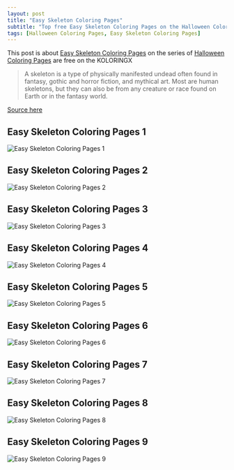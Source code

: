 ```yaml
---
layout: post
title: "Easy Skeleton Coloring Pages"
subtitle: "Top free Easy Skeleton Coloring Pages on the Halloween Coloring Pages at koloringx.xyz "
tags: [Halloween Coloring Pages, Easy Skeleton Coloring Pages]
---
```

This post is about [Easy Skeleton Coloring Pages](http://koloringx.xyz/blog/Easy-Skeleton-Coloring-Pages) on the series of [Halloween Coloring Pages](http://koloringx.xyz) are free on the KOLORINGX
> A skeleton is a type of physically manifested undead often found in fantasy, gothic and horror fiction, and mythical art. Most are human skeletons, but they can also be from any creature or race found on Earth or in the fantasy world.

[Source here](https://en.wikipedia.org/wiki/Skeleton_(undead))
## Easy Skeleton Coloring Pages 1
![Easy Skeleton Coloring Pages 1](http://koloringx.xyz/Halloween-Coloring-Pages/Easy-Skeleton-Coloring-Pages%20(1).png)

<script async src="https://pagead2.googlesyndication.com/pagead/js/adsbygoogle.js"></script> <!-- Koloringx --> 
 <ins class="adsbygoogle"  
   style="display:block"   
  data-ad-client="ca-pub-6753140515841889"   
  data-ad-slot="2585677186"  
   data-ad-format="auto"  
   data-full-width-responsive="true"></ins> 
 <script>  
   (adsbygoogle = window.adsbygoogle || []).push({}); 
 </script>

## Easy Skeleton Coloring Pages 2
![Easy Skeleton Coloring Pages 2](http://koloringx.xyz/Halloween-Coloring-Pages/Easy-Skeleton-Coloring-Pages%20(2).png)
## Easy Skeleton Coloring Pages 3
![Easy Skeleton Coloring Pages 3](http://koloringx.xyz/Halloween-Coloring-Pages/Easy-Skeleton-Coloring-Pages%20(3).png)
## Easy Skeleton Coloring Pages 4
![Easy Skeleton Coloring Pages 4](http://koloringx.xyz/Halloween-Coloring-Pages/Easy-Skeleton-Coloring-Pages%20(4).png)
## Easy Skeleton Coloring Pages 5
![Easy Skeleton Coloring Pages 5](http://koloringx.xyz/Halloween-Coloring-Pages/Easy-Skeleton-Coloring-Pages%20(5).png)

<script async src="https://pagead2.googlesyndication.com/pagead/js/adsbygoogle.js"></script> <!-- Koloringx --> 
 <ins class="adsbygoogle"  
   style="display:block"   
  data-ad-client="ca-pub-6753140515841889"   
  data-ad-slot="2585677186"  
   data-ad-format="auto"  
   data-full-width-responsive="true"></ins> 
 <script>  
   (adsbygoogle = window.adsbygoogle || []).push({}); 
 </script>

## Easy Skeleton Coloring Pages 6
![Easy Skeleton Coloring Pages 6](http://koloringx.xyz/Halloween-Coloring-Pages/Easy-Skeleton-Coloring-Pages%20(6).png)
## Easy Skeleton Coloring Pages 7
![Easy Skeleton Coloring Pages 7](http://koloringx.xyz/Halloween-Coloring-Pages/Easy-Skeleton-Coloring-Pages%20(7).png)
## Easy Skeleton Coloring Pages 8
![Easy Skeleton Coloring Pages 8](http://koloringx.xyz/Halloween-Coloring-Pages/Easy-Skeleton-Coloring-Pages%20(8).png)
## Easy Skeleton Coloring Pages 9
![Easy Skeleton Coloring Pages 9](http://koloringx.xyz/Halloween-Coloring-Pages/Easy-Skeleton-Coloring-Pages%20(9).png)
